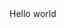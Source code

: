 <html>
	<header>
		<title>
			This is title
		</title>
	</header>
	<body>
		Hello world
	</body>
</html>